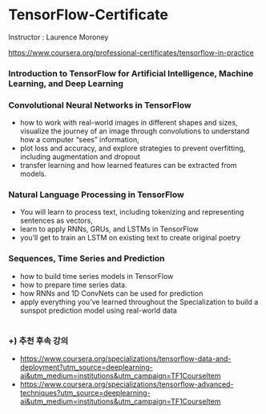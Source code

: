 # TensorFlow-Certificate

Instructor : Laurence Moroney

https://www.coursera.org/professional-certificates/tensorflow-in-practice

### Introduction to TensorFlow for Artificial Intelligence, Machine Learning, and Deep Learning
### Convolutional Neural Networks in TensorFlow
- how to work with real-world images in different shapes and sizes, visualize the journey of an image through convolutions to understand how a computer “sees” information, 
- plot loss and accuracy, and explore strategies to prevent overfitting, including augmentation and dropout
- transfer learning and how learned features can be extracted from models. 
### Natural Language Processing in TensorFlow
- You will learn to process text, including tokenizing and representing sentences as vectors,
- learn to apply RNNs, GRUs, and LSTMs in TensorFlow
- you’ll get to train an  LSTM on existing text to create original poetry
### Sequences, Time Series and Prediction
- how to build time series models in TensorFlow
- how to prepare time series data.
- how RNNs and 1D ConvNets can be used for prediction
-  apply everything you’ve learned throughout the Specialization to build a sunspot prediction model using real-world data

# 
### +) 추천 후속 강의 
- https://www.coursera.org/specializations/tensorflow-data-and-deployment?utm_source=deeplearning-ai&utm_medium=institutions&utm_campaign=TF1CourseItem
- https://www.coursera.org/specializations/tensorflow-advanced-techniques?utm_source=deeplearning-ai&utm_medium=institutions&utm_campaign=TF1CourseItem
